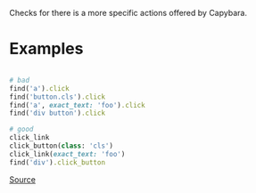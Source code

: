 
Checks for there is a more specific actions offered by Capybara.

# Examples

```ruby

# bad
find('a').click
find('button.cls').click
find('a', exact_text: 'foo').click
find('div button').click

# good
click_link
click_button(class: 'cls')
click_link(exact_text: 'foo')
find('div').click_button
```

[Source](http://www.rubydoc.info/gems/rubocop/RuboCop/Cop/Capybara/SpecificActions)